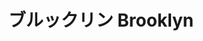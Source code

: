 ---
title: ブルックリン Brooklyn
category: paintings
series: -2015
year: 2011
image: brooklyn.jpg
size: 
materials: oil on canvas
---